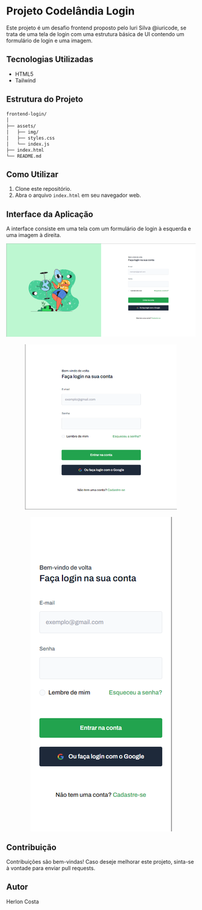 # Projeto Codelândia Login

Este projeto é um desafio frontend proposto pelo Iuri Silva @iuricode, se trata de uma tela de login com uma estrutura básica de UI contendo um formulário de login e uma imagem.

## Tecnologias Utilizadas

- HTML5
- Tailwind

## Estrutura do Projeto

```
frontend-login/
│
├── assets/
│   ├── img/
│   ├── styles.css
│   └── index.js
├── index.html
└── README.md
```

## Como Utilizar

1. Clone este repositório.
2. Abra o arquivo `index.html` em seu navegador web.

## Interface da Aplicação

A interface consiste em uma tela com um formulário de login à esquerda e uma imagem à direita.

<div style="display: flex; flex-direction: column; justify-content: center; align-items: center; gap: 20px;">
  <img src="./desktop.png">
  <img style="max-width: 80%" src="./tablet.png">
  <img src="./mobile.png">
</div>

## Contribuição

Contribuições são bem-vindas! Caso deseje melhorar este projeto, sinta-se à vontade para enviar pull requests.

## Autor

Herlon Costa
